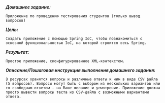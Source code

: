 _**Домашнее задание:**_

`Приложение по проведению тестирования студентов (только вывод вопросов)`

**_Цель:_**

`Cоздать приложение с помощью Spring IoC, чтобы познакомиться с основной функциональностью IoC, на которой строится весь Spring.`

**_Результат:_** 

`Простое приложение, сконфигурированное XML-контекстом.`

**_Описание/Пошаговая инструкция выполнения домашнего задания:_**

`В ресурсах хранятся вопросы и различные ответы к ним в виде CSV файла (5 вопросов).
Вопросы могут быть с выбором из нескольких вариантов или со свободным ответом - на Ваше желание и усмотрение.
Приложение должна просто вывести вопросы теста из CSV-файла с возможными вариантами ответа.`